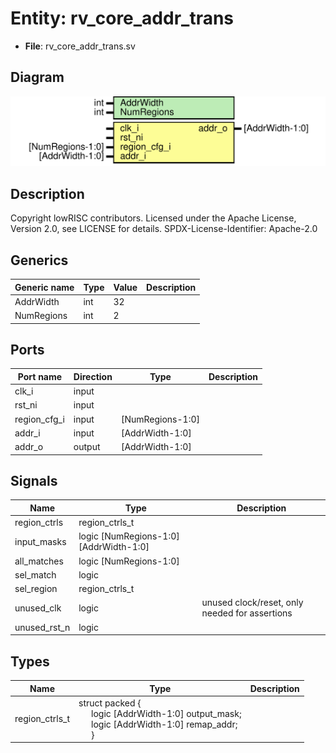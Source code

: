 # Entity: rv_core_addr_trans

- **File**: rv_core_addr_trans.sv
## Diagram

![Diagram](rv_core_addr_trans.svg "Diagram")
## Description

Copyright lowRISC contributors.
 Licensed under the Apache License, Version 2.0, see LICENSE for details.
 SPDX-License-Identifier: Apache-2.0
 
## Generics

| Generic name | Type | Value | Description |
| ------------ | ---- | ----- | ----------- |
| AddrWidth    | int  | 32    |             |
| NumRegions   | int  | 2     |             |
## Ports

| Port name    | Direction | Type             | Description |
| ------------ | --------- | ---------------- | ----------- |
| clk_i        | input     |                  |             |
| rst_ni       | input     |                  |             |
| region_cfg_i | input     | [NumRegions-1:0] |             |
| addr_i       | input     | [AddrWidth-1:0]  |             |
| addr_o       | output    | [AddrWidth-1:0]  |             |
## Signals

| Name         | Type                                  | Description                                     |
| ------------ | ------------------------------------- | ----------------------------------------------- |
| region_ctrls | region_ctrls_t                        |                                                 |
| input_masks  | logic [NumRegions-1:0][AddrWidth-1:0] |                                                 |
| all_matches  | logic [NumRegions-1:0]                |                                                 |
| sel_match    | logic                                 |                                                 |
| sel_region   | region_ctrls_t                        |                                                 |
| unused_clk   | logic                                 | unused clock/reset, only needed for assertions  |
| unused_rst_n | logic                                 |                                                 |
## Types

| Name           | Type                                                                                                                                                                                                         | Description |
| -------------- | ------------------------------------------------------------------------------------------------------------------------------------------------------------------------------------------------------------ | ----------- |
| region_ctrls_t | struct packed {<br><span style="padding-left:20px">     logic [AddrWidth-1:0] output_mask;<br><span style="padding-left:20px">     logic [AddrWidth-1:0] remap_addr;<br><span style="padding-left:20px">   } |             |
